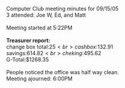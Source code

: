 Computer Club meeting minutes for 09/15/05<br>
   3 attended: Joe W, Ed, and Matt<br>
<br>
Meeting started at 5:22PM<br>
<br>
<b>Treasurer report:</b><br>
change box total:$25<br>
cash box:$132.91<br>
savings:$614.82<br>
cheking:$495.62<br>
G-Total:$1268.35<br>
<br>
People noticed the office was half way clean.<br>
Meeting ajourned: 6:00PM<br>
